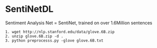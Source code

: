 # SentiNetDL
Sentiment Analysis Net = SentiNet, trained on over 1.6Million sentences

```
1. wget http://nlp.stanford.edu/data/glove.6B.zip
2. unzip glove.6B.zip -d .
3. python preprocesss.py -glove glove.6B.txt
```
